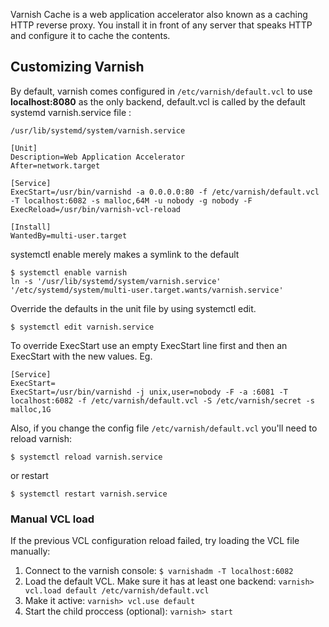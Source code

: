 Varnish Cache is a web application accelerator also known as a caching HTTP reverse proxy. You install it in front of any server that speaks HTTP and configure it to cache the contents.

## Customizing Varnish

By default, varnish comes configured in `/etc/varnish/default.vcl` to use **localhost:8080** as the only backend, default.vcl is called by the default systemd varnish.service file :

 ` /usr/lib/systemd/system/varnish.service ` 
```
[Unit]
Description=Web Application Accelerator
After=network.target

[Service]
ExecStart=/usr/bin/varnishd -a 0.0.0.0:80 -f /etc/varnish/default.vcl -T localhost:6082 -s malloc,64M -u nobody -g nobody -F
ExecReload=/usr/bin/varnish-vcl-reload

[Install]
WantedBy=multi-user.target
```

systemctl enable merely makes a symlink to the default

```
$ systemctl enable varnish
ln -s '/usr/lib/systemd/system/varnish.service' '/etc/systemd/system/multi-user.target.wants/varnish.service'
```

Override the defaults in the unit file by using systemctl edit.

 `$ systemctl edit varnish.service` 

To override ExecStart use an empty ExecStart line first and then an ExecStart with the new values. Eg.

```
[Service]
ExecStart=
ExecStart=/usr/bin/varnishd -j unix,user=nobody -F -a :6081 -T localhost:6082 -f /etc/varnish/default.vcl -S /etc/varnish/secret -s malloc,1G

```

Also, if you change the config file `/etc/varnish/default.vcl` you'll need to reload varnish:

 `$ systemctl reload varnish.service` 

or restart

 `$ systemctl restart varnish.service` 

### Manual VCL load

If the previous VCL configuration reload failed, try loading the VCL file manually:

1.  Connect to the varnish console: `$ varnishadm -T localhost:6082` 
2.  Load the default VCL. Make sure it has at least one backend: `varnish> vcl.load default /etc/varnish/default.vcl` 
3.  Make it active: `varnish> vcl.use default` 
4.  Start the child proccess (optional): `varnish> start`